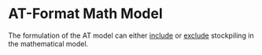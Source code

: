 # AT-Format Math Model

The formulation of the AT model can either [include](incl_stk/at_format.md) or [exclude](excl_stk/at_format.md) stockpiling in the mathematical model.

